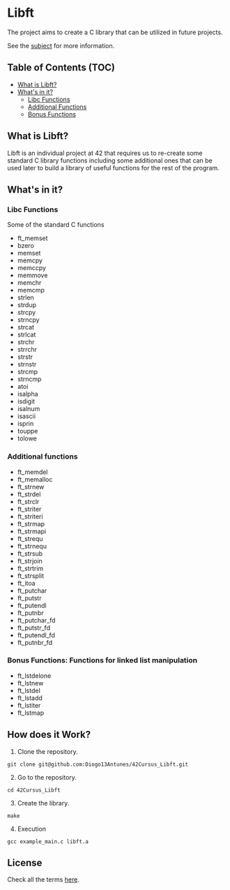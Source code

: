 # Libft

The project aims to create a C library that can be utilized in future projects.

See the [subject](./subject.pdf) for more information.

## Table of Contents (TOC)

- [What is Libft?](#what-is-libft)
- [What's in it?](#whats-in-it)
  - [Libc Functions](#libc-functions)
  - [Additional Functions](#additional-functions)
  - [Bonus Functions](#bonus-functions-functions-for-linked-list-manipulation)

## What is Libft?

Libft is an individual project at 42 that requires us to re-create some standard C library functions including some additional ones that can be used later to build a library of useful functions for the rest of the program.

## What's in it?

### Libc Functions

Some of the standard C functions

- ft_memset
- bzero
- memset
- memcpy
- memccpy
- memmove
- memchr
- memcmp
- strlen
- strdup
- strcpy
- strncpy
- strcat
- strlcat
- strchr
- strrchr
- strstr
- strnstr
- strcmp
- strncmp
- atoi
- isalpha
- isdigit
- isalnum
- isascii
- isprin
- touppe
- tolowe

### Additional functions

- ft_memdel
- ft_memalloc
- ft_strnew
- ft_strdel
- ft_strclr
- ft_striter
- ft_striteri
- ft_strmap
- ft_strmapi
- ft_strequ
- ft_strnequ
- ft_strsub
- ft_strjoin
- ft_strtrim
- ft_strsplit
- ft_itoa
- ft_putchar
- ft_putstr
- ft_putendl
- ft_putnbr
- ft_putchar_fd
- ft_putstr_fd
- ft_putendl_fd
- ft_putnbr_fd

### Bonus Functions: Functions for linked list manipulation

- ft_lstdelone
- ft_lstnew
- ft_lstdel
- ft_lstadd
- ft_lstiter
- ft_lstmap

## How does it Work?

1. Clone the repository.

```shell
git clone git@github.com:Diogo13Antunes/42Cursus_Libft.git
```

2. Go to the repository.

```shell
cd 42Cursus_Libft
```

3. Create the library.

```shell
make
```

4. Execution

```shell
gcc example_main.c libft.a
```

## License

Check all the terms [here](/LICENSE).
